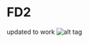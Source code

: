 # FD2
updated to work
![alt tag](https://raw.githubusercontent.com/ulyfm/FoodDrop/master/web/FoodDropLogoSmall.png)
